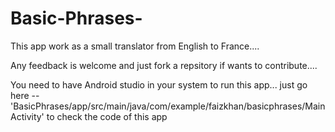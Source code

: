 # Basic-Phrases-
This app work as a small translator from English to France....

Any feedback is welcome and just fork a repsitory if wants to contribute....

You need to have Android studio in your system to run this app...
just go here -- 'BasicPhrases/app/src/main/java/com/example/faizkhan/basicphrases/MainActivity' to check the code of this app
